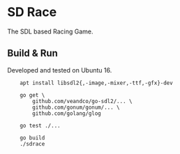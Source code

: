 # SD Race

The SDL based Racing Game.

## Build & Run

Developed and tested on Ubuntu 16.
```
    apt install libsdl2{,-image,-mixer,-ttf,-gfx}-dev

    go get \
        github.com/veandco/go-sdl2/... \
        github.com/gonum/gonum/... \
        github.com/golang/glog

    go test ./...

    go build
    ./sdrace
```
